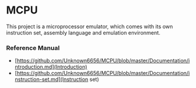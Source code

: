 # MCPU
This project is a microprocessor emulator, which comes with its own instruction set, assembly language and emulation environment.

### Reference Manual

* [https://github.com/Unknown6656/MCPU/blob/master/Documentation/introduction.md](Introduction)
* [https://github.com/Unknown6656/MCPU/blob/master/Documentation/instruction-set.md](Instruction set)